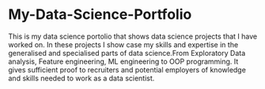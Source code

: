 # My-Data-Science-Portfolio
This is my data science portolio that shows data science projects that I have worked on. In these projects I show case my skills and expertise in the generalised and specialised parts of data science.From Exploratory Data analysis, Feature engineering, ML  engineering to OOP programming. It gives sufficient proof to recruiters and potential employers of knowledge and skills needed to work as a data scientist.

